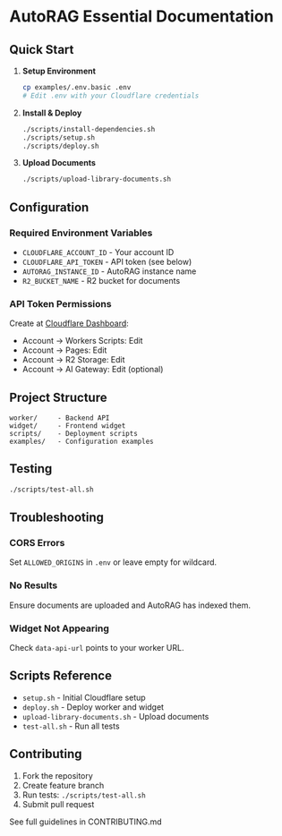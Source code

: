 # AutoRAG Essential Documentation

## Quick Start

1. **Setup Environment**
   ```bash
   cp examples/.env.basic .env
   # Edit .env with your Cloudflare credentials
   ```

2. **Install & Deploy**
   ```bash
   ./scripts/install-dependencies.sh
   ./scripts/setup.sh
   ./scripts/deploy.sh
   ```

3. **Upload Documents**
   ```bash
   ./scripts/upload-library-documents.sh
   ```

## Configuration

### Required Environment Variables
- `CLOUDFLARE_ACCOUNT_ID` - Your account ID
- `CLOUDFLARE_API_TOKEN` - API token (see below)
- `AUTORAG_INSTANCE_ID` - AutoRAG instance name
- `R2_BUCKET_NAME` - R2 bucket for documents

### API Token Permissions
Create at [Cloudflare Dashboard](https://dash.cloudflare.com/profile/api-tokens):
- Account → Workers Scripts: Edit
- Account → Pages: Edit
- Account → R2 Storage: Edit
- Account → AI Gateway: Edit (optional)

## Project Structure
```
worker/     - Backend API
widget/     - Frontend widget
scripts/    - Deployment scripts
examples/   - Configuration examples
```

## Testing
```bash
./scripts/test-all.sh
```

## Troubleshooting

### CORS Errors
Set `ALLOWED_ORIGINS` in `.env` or leave empty for wildcard.

### No Results
Ensure documents are uploaded and AutoRAG has indexed them.

### Widget Not Appearing
Check `data-api-url` points to your worker URL.

## Scripts Reference

- `setup.sh` - Initial Cloudflare setup
- `deploy.sh` - Deploy worker and widget
- `upload-library-documents.sh` - Upload documents
- `test-all.sh` - Run all tests

## Contributing

1. Fork the repository
2. Create feature branch
3. Run tests: `./scripts/test-all.sh`
4. Submit pull request

See full guidelines in CONTRIBUTING.md